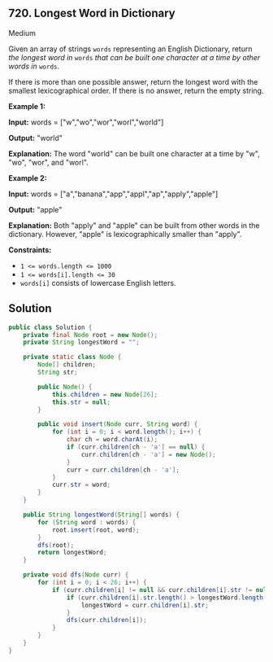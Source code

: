 ## 720\. Longest Word in Dictionary

Medium

Given an array of strings `words` representing an English Dictionary, return _the longest word in_ `words` _that can be built one character at a time by other words in_ `words`.

If there is more than one possible answer, return the longest word with the smallest lexicographical order. If there is no answer, return the empty string.

**Example 1:**

**Input:** words = ["w","wo","wor","worl","world"]

**Output:** "world"

**Explanation:** The word "world" can be built one character at a time by "w", "wo", "wor", and "worl".

**Example 2:**

**Input:** words = ["a","banana","app","appl","ap","apply","apple"]

**Output:** "apple"

**Explanation:** Both "apply" and "apple" can be built from other words in the dictionary. However, "apple" is lexicographically smaller than "apply".

**Constraints:**

*   `1 <= words.length <= 1000`
*   `1 <= words[i].length <= 30`
*   `words[i]` consists of lowercase English letters.

## Solution

```java
public class Solution {
    private final Node root = new Node();
    private String longestWord = "";

    private static class Node {
        Node[] children;
        String str;

        public Node() {
            this.children = new Node[26];
            this.str = null;
        }

        public void insert(Node curr, String word) {
            for (int i = 0; i < word.length(); i++) {
                char ch = word.charAt(i);
                if (curr.children[ch - 'a'] == null) {
                    curr.children[ch - 'a'] = new Node();
                }
                curr = curr.children[ch - 'a'];
            }
            curr.str = word;
        }
    }

    public String longestWord(String[] words) {
        for (String word : words) {
            root.insert(root, word);
        }
        dfs(root);
        return longestWord;
    }

    private void dfs(Node curr) {
        for (int i = 0; i < 26; i++) {
            if (curr.children[i] != null && curr.children[i].str != null) {
                if (curr.children[i].str.length() > longestWord.length()) {
                    longestWord = curr.children[i].str;
                }
                dfs(curr.children[i]);
            }
        }
    }
}
```